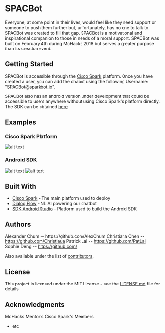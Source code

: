 # SPACBot

Everyone, at some point in their lives, would feel like they need support or someone to push them further but, unfortunately, has no one to talk to. 
SPACBot was created to fill that gap. SPACBot is a motivational and inspirational companion to those in needs of a moral support. 
SPACBot was built on February 4th during McHacks 2018 but serves a greater purpose than its creation event. 

## Getting Started

SPACBot is accessible through the [Cisco Spark](https://www.web.ciscospark.com) platform. Once you have created a user, 
you can add the chabot using the following Username: "SPACBot@sparkbot.io".

SPACBot also has an android version under development that could be accessible to users anywhere without using 
Cisco Spark's platform directly. The SDK can be obtained [here](https://github.com/Christiaua/SPACBot/)

## Examples

### Cisco Spark Platform
![alt text](https://www.github.com/AlexChum/McHacks2018/CiscoSparkBotExample.png)

### Android SDK
![alt text](https://www.github.com/AlexChum/McHacks2018/StartPage.png)
![alt text](https://www.github.com/AlexChum/McHacks2018/ChatPage.png)

## Built With

* [Cisco Spark](https://web.ciscospark.com/) - The main platform used to deploy
* [Dialog Flow](https://dialogflow.com/) - NL AI powering our chatbot
* [SDK Android Studio](https://developer.android.com/studio) - Platform used to build the Android SDK

## Authors
 
Alexander Chum  -- https://github.com/AlexChum 
Christiana Chen	-- https://github.com/Christiaua 
Patrick Lai 	-- https://github.com/PatLai 
Sophie Deng 	-- https://github.com/ 

Also available under the list of [contributors](https://github.com/alexchum/McHacks2018/contributors).

## License

This project is licensed under the MIT License - see the [LICENSE.md](LICENSE.md) file for details

## Acknowledgments

McHacks Mentor's
Cisco Spark's Members
* etc
